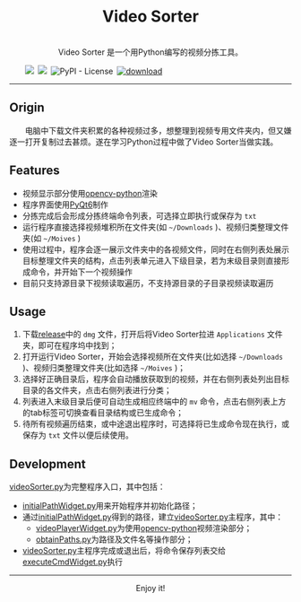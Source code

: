 <h1  align="center">Video Sorter</h1>

<p align="center"><br>Video Sorter 是一个用Python编写的视频分拣工具。<br></p>

&emsp;&emsp;![](https://img.shields.io/badge/python-v3.10-blue)&ensp;![](https://img.shields.io/badge/PyQt-v6-yellowgreen)&ensp;![PyPI - License](https://img.shields.io/badge/license-GPL-blue)&ensp;[![download](https://img.shields.io/badge/download-82M-brightgreen)](https://github.com/PanZK/videoSorter/releases)

---

## Origin

&emsp;&emsp;电脑中下载文件夹积累的各种视频过多，想整理到视频专用文件夹内，但又嫌逐一打开复制过去甚烦。遂在学习Python过程中做了Video Sorter当做实践。

## Features

- 视频显示部分使用[opencv-python](https://github.com/opencv/opencv-python)渲染
- 程序界面使用[PyQt6](https://pypi.org/project/PyQt6/)制作
- 分拣完成后会形成分拣终端命令列表，可选择立即执行或保存为 `txt`
- 运行程序直接选择视频堆积所在文件夹(如 `~/Downloads` )、视频归类整理文件夹(如 `~/Moives` )
- 使用过程中，程序会逐一展示文件夹中的各视频文件，同时在右侧列表处展示目标整理文件夹的结构，点击列表单元进入下级目录，若为末级目录则直接形成命令，并开始下一个视频操作
- 目前只支持源目录下视频读取遍历，不支持源目录的子目录视频读取遍历

## Usage

1. 下载[release](https://github.com/PanZK/videoSorter/releases)中的 `dmg` 文件，打开后将Video Sorter拉进 `Applications` 文件夹，即可在程序坞中找到；
2. 打开运行Video Sorter，开始会选择视频所在文件夹(比如选择 `~/Downloads` )、视频归类整理文件夹(比如选择 `~/Moives` )；
3. 选择好正确目录后，程序会自动播放获取到的视频，并在右侧列表处列出目标目录的各文件夹，点击右侧列表进行分类；
4. 列表进入末级目录后便可自动生成相应终端中的 `mv` 命令，点击右侧列表上方的tab标签可切换查看目录结构或已生成命令；
5. 待所有视频遍历结束，或中途退出程序时，可选择将已生成命令现在执行，或保存为 `txt` 文件以便后续使用。

## Development

[videoSorter.py](https://github.com/PanZK/videoSorter/blob/main/videoSorter.py)为完整程序入口，其中包括：

- [initialPathWidget.py](https://github.com/PanZK/videoSorter/blob/main/initialPathWidget.py)用来开始程序并初始化路径；
- 通过[initialPathWidget.py](https://github.com/PanZK/videoSorter/blob/main/initialPathWidget.py)得到的路径，建立[videoSorter.py](https://github.com/PanZK/videoSorter/blob/main/videoSorter.py)主程序，其中：
  - [videoPlayerWidget.py](https://github.com/PanZK/videoSorter/blob/main/videoPlayerWidget.py)为使用[opencv-python](https://github.com/opencv/opencv-python)视频渲染部分；
  - [obtainPaths.py](https://github.com/PanZK/videoSorter/blob/main/obtainPaths.py)为路径及文件名等操作部分；
- [videoSorter.py](https://github.com/PanZK/videoSorter/blob/main/videoSorter.py)主程序完成或退出后，将命令保存列表交给[executeCmdWidget.py](https://github.com/PanZK/videoSorter/blob/main/executeCmdWidget.py)执行

---

<p align="center">
  Enjoy it!
</p>
